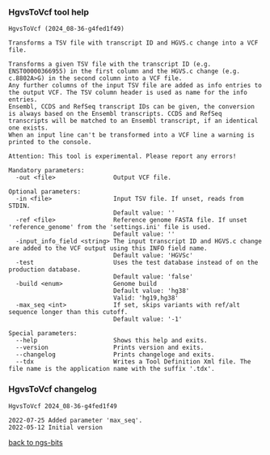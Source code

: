### HgvsToVcf tool help
	HgvsToVcf (2024_08-36-g4fed1f49)
	
	Transforms a TSV file with transcript ID and HGVS.c change into a VCF file.
	
	Transforms a given TSV file with the transcript ID (e.g. ENST00000366955) in the first column and the HGVS.c change (e.g. c.8802A>G) in the second column into a VCF file.
	Any further columns of the input TSV file are added as info entries to the output VCF. The TSV column header is used as name for the info entries.
	Ensembl, CCDS and RefSeq transcript IDs can be given, the conversion is always based on the Ensembl transcripts. CCDS and RefSeq transcripts will be matched to an Ensembl transcript, if an identical one exists.
	When an input line can't be transformed into a VCF line a warning is printed to the console.
	
	Attention: This tool is experimental. Please report any errors!
	
	Mandatory parameters:
	  -out <file>                Output VCF file.
	
	Optional parameters:
	  -in <file>                 Input TSV file. If unset, reads from STDIN.
	                             Default value: ''
	  -ref <file>                Reference genome FASTA file. If unset 'reference_genome' from the 'settings.ini' file is used.
	                             Default value: ''
	  -input_info_field <string> The input transcript ID and HGVS.c change are added to the VCF output using this INFO field name.
	                             Default value: 'HGVSc'
	  -test                      Uses the test database instead of on the production database.
	                             Default value: 'false'
	  -build <enum>              Genome build
	                             Default value: 'hg38'
	                             Valid: 'hg19,hg38'
	  -max_seq <int>             If set, skips variants with ref/alt sequence longer than this cutoff.
	                             Default value: '-1'
	
	Special parameters:
	  --help                     Shows this help and exits.
	  --version                  Prints version and exits.
	  --changelog                Prints changeloge and exits.
	  --tdx                      Writes a Tool Definition Xml file. The file name is the application name with the suffix '.tdx'.
	
### HgvsToVcf changelog
	HgvsToVcf 2024_08-36-g4fed1f49
	
	2022-07-25 Added parameter 'max_seq'.
	2022-05-12 Initial version
[back to ngs-bits](https://github.com/imgag/ngs-bits)